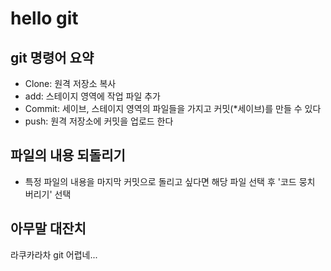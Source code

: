 # hello git

## git 명령어 요약

- Clone: 원격 저장소 복사
- add: 스테이지 영역에 작업 파일 추가
- Commit: 세이브, 스테이지 영역의 파일들을 가지고 커밋(*세이브)를 만들 수 있다
- push: 원격 저장소에 커밋을 업로드 한다

## 파일의 내용 되돌리기 
- 특정 파일의 내용을 마지막 커밋으로 돌리고 싶다면 해당 파일 선택 후 '코드 뭉치 버리기' 선택

## 아무말 대잔치
라쿠카라차 git 어렵네...